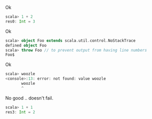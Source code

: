 Ok

```scala
scala> 1 + 2
res0: Int = 3
```

Ok

```scala
scala> object Foo extends scala.util.control.NoStackTrace
defined object Foo
scala> throw Foo // to prevent output from having line numbers
Foo$
```

Ok

```scala
scala> woozle
<console>:13: error: not found: value woozle
       woozle
       ^
```

No good .. doesn't fail.

```scala
scala> 1 + 1
res3: Int = 2
```
